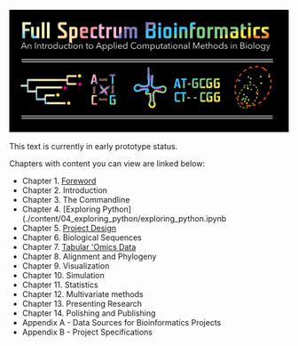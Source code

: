 ![Full Spectrum Bioinformatics](./cover_image/full_spectrum_bioinformatics_cover.png "A cover image for Full Spectrum Bioinformatics, showing the text title in rainbow colors with a phylogenetic tree, nucleotide substitution diagram, tRNA secondary structure, sequence alignment and principle coordinates analysis plot shown below it.")

This text is currently in early prototype status. 

Chapters with content you can view are linked below:

- Chapter 1. [Foreword](./content/01_foreword/foreword.ipynb)
- Chapter 2. Introduction
- Chapter 3. The Commandline
- Chapter 4. [Exploring Python](./content/04_exploring_python/exploring_python.ipynb
- Chapter 5. [Project Design](./content/05_project_design/project_design.ipynb) 
- Chapter 6. Biological Sequences
- Chapter 7. [Tabular 'Omics Data](./content/07_tabular_omics_data/tabular_omics_data.ipynb) 
- Chapter 8. Alignment and Phylogeny
- Chapter 9. Visualization
- Chapter 10. Simulation
- Chapter 11. Statistics
- Chapter 12. Multivariate methods
- Chapter 13. Presenting Research
- Chapter 14. Polishing and Publishing
- Appendix A - Data Sources for Bioinformatics Projects
- Appendix B - Project Specifications 


